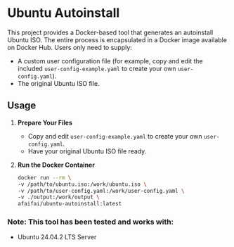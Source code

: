 # Ubuntu Autoinstall

This project provides a Docker-based tool that generates an autoinstall Ubuntu ISO. The entire process is encapsulated in a Docker image available on Docker Hub. Users only need to supply:
- A custom user configuration file (for example, copy and edit the included `user-config-example.yaml` to create your own `user-config.yaml`).
- The original Ubuntu ISO file.

## Usage

1. **Prepare Your Files**

   - Copy and edit `user-config-example.yaml` to create your own `user-config.yaml`.
   - Have your original Ubuntu ISO file ready.

2. **Run the Docker Container**

    ```bash
    docker run --rm \
    -v /path/to/ubuntu.iso:/work/ubuntu.iso \
    -v /path/to/user-config.yaml:/work/user-config.yaml \
    -v ./output:/work/output \
    afaifai/ubuntu-autoinstall:latest
    ```

### Note: This tool has been tested and works with:
- Ubuntu 24.04.2 LTS Server